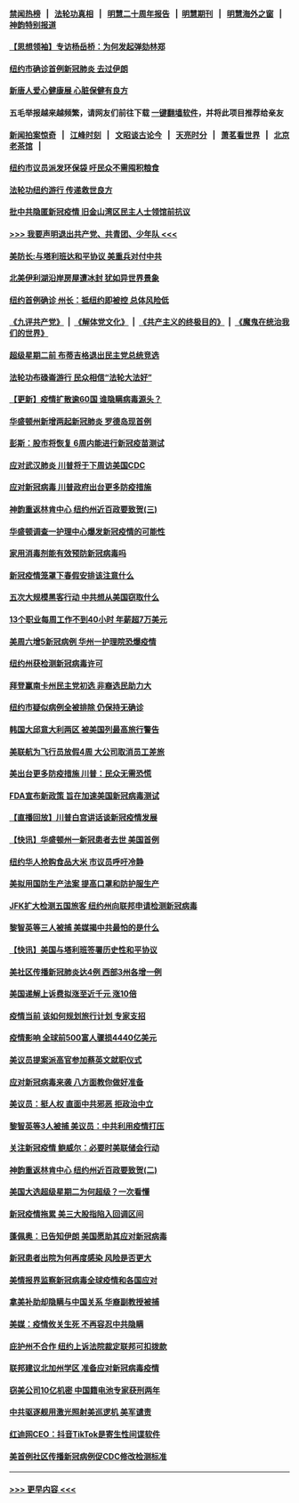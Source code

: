 #### [禁闻热榜](热点新闻.md?=0)  &nbsp;&nbsp;|&nbsp;&nbsp; [法轮功真相](https://github.com/gfw-breaker/truth/blob/master/README.md?=0) &nbsp;&nbsp;|&nbsp;&nbsp; [明慧二十周年报告](https://github.com/gfw-breaker/mh-reports/blob/master/README.md?=0) &nbsp;&nbsp;|&nbsp;&nbsp;[明慧期刊](https://github.com/gfw-breaker/mh-qikan) &nbsp;&nbsp;|&nbsp;&nbsp; [明慧海外之窗](https://github.com/gfw-breaker/mh-news/blob/master/README.md?=0) &nbsp;&nbsp;|&nbsp;&nbsp; [神韵特别报道](https://github.com/gfw-breaker/mh-news/blob/master/shenyun.md?=0)
#### [【思想领袖】专访杨岳桥：为何发起弹劾林郑](../pages/nsc412/n11810919.md?t=03022331) 
#### [纽约市确诊首例新冠肺炎  去过伊朗](../pages/nsc412/n11908737.md?t=03022331) 
#### [新唐人爱心健康展  心脏保健有良方](../pages/nsc412/n11908619.md?t=03022331) 
#### 五毛举报越来越频繁，请网友们前往下载 [一键翻墙软件](https://github.com/gfw-breaker/ssr-accounts)，并将此项目推荐给亲友
#### [新闻拍案惊奇](https://github.com/gfw-breaker/banned-news/blob/master/pages/link4.md) &nbsp;&nbsp;|&nbsp;&nbsp; [江峰时刻](https://github.com/gfw-breaker/banned-news/blob/master/pages/link4.md) &nbsp;&nbsp;|&nbsp;&nbsp; [文昭谈古论今](https://github.com/gfw-breaker/banned-news/blob/master/pages/link4.md) &nbsp;&nbsp;|&nbsp;&nbsp; [天亮时分](https://github.com/gfw-breaker/banned-news/blob/master/pages/link4.md) &nbsp;&nbsp;|&nbsp;&nbsp; [萧茗看世界](https://github.com/gfw-breaker/banned-news/blob/master/pages/link4.md) &nbsp;&nbsp;|&nbsp;&nbsp; [北京老茶馆](https://github.com/gfw-breaker/banned-news/blob/master/pages/link4.md) &nbsp;&nbsp;|&nbsp;&nbsp; 
#### [纽约市议员派发环保袋  吁民众不需囤积粮食](../pages/nsc412/n11908742.md?t=03022331) 
#### [法轮功纽约游行 传递救世良方](../pages/nsc412/n11907831.md?t=03022331) 
#### [批中共隐匿新冠疫情  旧金山湾区民主人士领馆前抗议](../pages/nsc412/n11908761.md?t=03022331) 
#### [>>> 我要声明退出共产党、共青团、少年队 <<<](https://github.com/begood0513/goodnews/blob/master/quit/letter.md) 
#### [美防长:与塔利班达和平协议 美重兵对付中共](../pages/nsc412/n11908366.md?t=03022331) 
#### [北美伊利湖沿岸房屋遭冰封 犹如异世界景象](../pages/nsc412/n11908465.md?t=03022331) 
#### [纽约首例确诊 州长：抵纽约即被控 总体风险低](../pages/nsc412/n11908143.md?t=03022331) 
#### [《九评共产党》](https://github.com/begood0513/9ping.md/blob/master/README.md) &nbsp;|&nbsp; [《解体党文化》](../../../../jtdwh.md/blob/master/README.md)  &nbsp;|&nbsp; [《共产主义的终极目的》](../../../../gczydzjmd.md/blob/master/README.md) &nbsp;|&nbsp; [《魔鬼在统治我们的世界》](../../../../mgztzwmdsj.md/blob/master/README.md) 
#### [超级星期二前 布蒂吉格退出民主党总统竞选](../pages/nsc412/n11908156.md?t=03022331) 
#### [法轮功布碌崙游行 民众相信“法轮大法好”](../pages/nsc412/n11907645.md?t=03022331) 
#### [【更新】疫情扩散逾60国 谁隐瞒病毒源头？](../pages/nsc412/n11890652.md?t=03022331) 
#### [华盛顿州新增两起新冠肺炎 罗德岛现首例](../pages/nsc412/n11907757.md?t=03022331) 
#### [彭斯：股市将恢复 6周内能进行新冠疫苗测试](../pages/nsc412/n11907550.md?t=03022331) 
#### [应对武汉肺炎 川普将于下周访美国CDC](../pages/nsc412/n11907493.md?t=03022331) 
#### [应对新冠病毒 川普政府出台更多防疫措施](../pages/nsc412/n11907354.md?t=03022331) 
#### [神韵重返林肯中心 纽约州近百政要致贺(三)](../pages/nsc412/n11904356.md?t=03022331) 
#### [华盛顿调查一护理中心爆发新冠疫情的可能性](../pages/nsc412/n11907230.md?t=03022331) 
#### [家用消毒剂能有效预防新冠病毒吗](../pages/nsc412/n11905553.md?t=03022331) 
#### [新冠疫情笼罩下春假安排该注意什么](../pages/nsc412/n11906890.md?t=03022331) 
#### [五次大规模黑客行动 中共想从美国窃取什么](../pages/nsc412/n11899124.md?t=03022331) 
#### [13个职业每周工作不到40小时 年薪超7万美元](../pages/nsc412/n11893686.md?t=03022331) 
#### [美周六增5新冠病例 华州一护理院恐爆疫情](../pages/nsc412/n11905823.md?t=03022331) 
#### [纽约州获检测新冠病毒许可](../pages/nsc412/n11906069.md?t=03022331) 
#### [拜登赢南卡州民主党初选 非裔选民助力大](../pages/nsc412/n11905930.md?t=03022331) 
#### [纽约市疑似病例全被排除 仍保持无确诊](../pages/nsc412/n11906039.md?t=03022331) 
#### [韩国大邱意大利两区 被美国列最高旅行警告](../pages/nsc412/n11905944.md?t=03022331) 
#### [美联航为飞行员放假4周 大公司取消员工差旅](../pages/nsc412/n11905894.md?t=03022331) 
#### [美出台更多防疫措施 川普：民众无需恐慌](../pages/nsc412/n11905747.md?t=03022331) 
#### [FDA宣布新政策 旨在加速美国新冠病毒测试](../pages/nsc412/n11905693.md?t=03022331) 
#### [【直播回放】川普白宫讲话谈新冠疫情发展](../pages/nsc412/n11905588.md?t=03022331) 
#### [【快讯】华盛顿州一新冠患者去世 美国首例](../pages/nsc412/n11905571.md?t=03022331) 
#### [纽约华人抢购食品大米 市议员呼吁冷静](../pages/nsc412/n11904453.md?t=03022331) 
#### [美拟用国防生产法案 提高口罩和防护服生产](../pages/nsc412/n11905517.md?t=03022331) 
#### [JFK扩大检测五国旅客 纽约州向联邦申请检测新冠病毒](../pages/nsc412/n11905491.md?t=03022331) 
#### [黎智英等三人被捕 美媒揭中共最怕的是什么](../pages/nsc412/n11905316.md?t=03022331) 
#### [【快讯】美国与塔利班签署历史性和平协议](../pages/nsc412/n11905172.md?t=03022331) 
#### [美社区传播新冠肺炎达4例 西部3州各增一例](../pages/nsc412/n11904070.md?t=03022331) 
#### [美国递解上诉费拟涨至近千元  涨10倍](../pages/nsc412/n11904466.md?t=03022331) 
#### [疫情当前 该如何规划旅行计划 专家支招](../pages/nsc412/n11903865.md?t=03022331) 
#### [疫情影响 全球前500富人骤损4440亿美元](../pages/nsc412/n11904283.md?t=03022331) 
#### [美议员提案派高官参加蔡英文就职仪式](../pages/nsc412/n11904166.md?t=03022331) 
#### [应对新冠病毒来袭 八方面教你做好准备](../pages/nsc412/n11903736.md?t=03022331) 
#### [美议员：挺人权 直面中共邪恶 拒政治中立](../pages/nsc412/n11903790.md?t=03022331) 
#### [黎智英等3人被捕 美议员：中共利用疫情打压](../pages/nsc412/n11903768.md?t=03022331) 
#### [关注新冠疫情 鲍威尔：必要时美联储会行动](../pages/nsc412/n11903672.md?t=03022331) 
#### [神韵重返林肯中心 纽约州近百政要致贺(二)](../pages/nsc412/n11897500.md?t=03022331) 
#### [美国大选超级星期二为何超级？一次看懂](../pages/nsc412/n11903490.md?t=03022331) 
#### [新冠疫情拖累 美三大股指陷入回调区间](../pages/nsc412/n11903211.md?t=03022331) 
#### [蓬佩奥：已告知伊朗 美国愿助其应对新冠病毒](../pages/nsc412/n11903212.md?t=03022331) 
#### [新冠患者出院为何再度感染 风险是否更大](../pages/nsc412/n11903262.md?t=03022331) 
#### [美情报界监察新冠病毒全球疫情和各国应对](../pages/nsc412/n11903098.md?t=03022331) 
#### [拿美补助却隐瞒与中国关系 华裔副教授被捕](../pages/nsc412/n11901687.md?t=03022331) 
#### [美媒：疫情攸关生死 不再容忍中共隐瞒](../pages/nsc412/n11901694.md?t=03022331) 
#### [庇护州不合作  纽约上诉法院裁定联邦可扣拨款](../pages/nsc412/n11902238.md?t=03022331) 
#### [联邦建议北加州学区 准备应对新冠病毒疫情](../pages/nsc412/n11902448.md?t=03022331) 
#### [窃美公司10亿机密 中国籍电池专家获刑两年](../pages/nsc412/n11901996.md?t=03022331) 
#### [中共驱逐舰用激光照射美巡逻机 美军谴责](../pages/nsc412/n11901964.md?t=03022331) 
#### [红迪网CEO：抖音TikTok是寄生性间谍软件](../pages/nsc412/n11901675.md?t=03022331) 
#### [美首例社区传播新冠病例促CDC修改检测标准](../pages/nsc412/n11901490.md?t=03022331) 

----
#### [ >>> 更早内容 <<< ](../indexes/nsc412-earlier.md)
